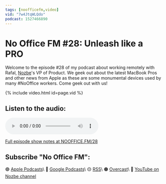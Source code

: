 ```yaml
---
tags: [noofficefm,video]
vid: "7w4JtqWLQdo"
podcast: 1527466890
---
```


# No Office FM #28: Unleash like a PRO

Welcome to the episode #28 of my podcast about working remotely with Rafal, [Nozbe][n]'s VP of Product. We geek out about the latest MacBook Pros and other news from Apple as these are some monumental devices used by many #NoOffice workers. Come geek out with us!

{% include video.html id=page.vid %}

<!--More-->

## Listen to the audio:

<audio controls>
<source src="https://media.transistor.fm/68ed7289/5fbc02a5.mp3" type="audio/mpeg">
</audio>



[Full episode show notes at NOOFFICE.FM/28](https://nooffice.fm/28)

## Subscribe "No Office FM":

🟣 [Apple Podcasts](https://podcasts.apple.com/podcast/no-office/id1527466890)\\
🔵 [Google Podcasts](https://podcasts.google.com/feed/aHR0cHM6Ly9mZWVkcy50cmFuc2lzdG9yLmZtL25vb2ZmaWNl)\\
🟡 [RSS](https://nozbe.com/nooffice.rss)\\
🟠 [Overcast](https://overcast.fm/itunes1527466890/no-office)\\
🔴 [YouTube on Nozbe channel](https://youtube.com/NozbeCom)

<!--podcast: 1527466890-->

[n]: https://michael.gratis/nozbe
[np]: https://michael.gratis/nozbepersonal